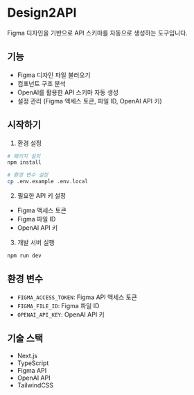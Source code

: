# Design2API

Figma 디자인을 기반으로 API 스키마를 자동으로 생성하는 도구입니다.

## 기능

- Figma 디자인 파일 불러오기
- 컴포넌트 구조 분석
- OpenAI를 활용한 API 스키마 자동 생성
- 설정 관리 (Figma 액세스 토큰, 파일 ID, OpenAI API 키)

## 시작하기

1. 환경 설정
```bash
# 패키지 설치
npm install

# 환경 변수 설정
cp .env.example .env.local
```

2. 필요한 API 키 설정
- Figma 액세스 토큰
- Figma 파일 ID
- OpenAI API 키

3. 개발 서버 실행
```bash
npm run dev
```

## 환경 변수

- `FIGMA_ACCESS_TOKEN`: Figma API 액세스 토큰
- `FIGMA_FILE_ID`: Figma 파일 ID
- `OPENAI_API_KEY`: OpenAI API 키

## 기술 스택

- Next.js
- TypeScript
- Figma API
- OpenAI API
- TailwindCSS
